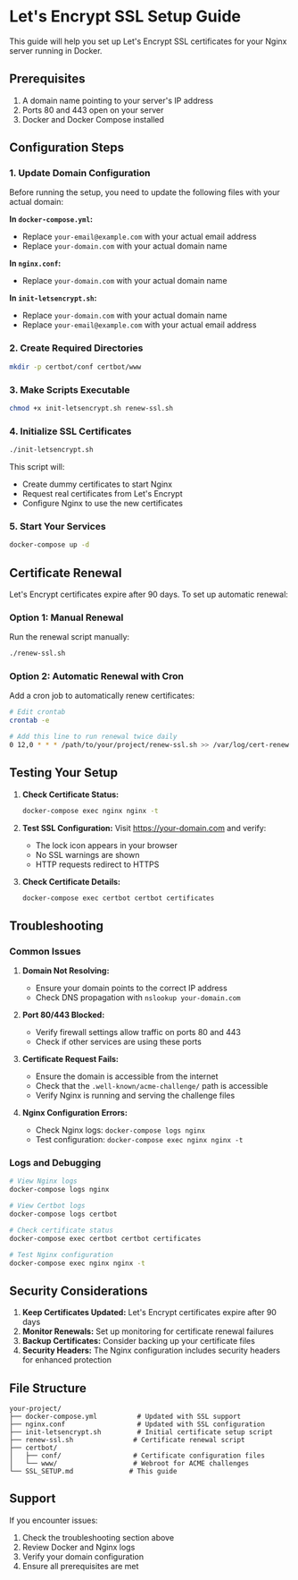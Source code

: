 # Let's Encrypt SSL Setup Guide

This guide will help you set up Let's Encrypt SSL certificates for your Nginx server running in Docker.

## Prerequisites

1. A domain name pointing to your server's IP address
2. Ports 80 and 443 open on your server
3. Docker and Docker Compose installed

## Configuration Steps

### 1. Update Domain Configuration

Before running the setup, you need to update the following files with your actual domain:

**In `docker-compose.yml`:**
- Replace `your-email@example.com` with your actual email address
- Replace `your-domain.com` with your actual domain name

**In `nginx.conf`:**
- Replace `your-domain.com` with your actual domain name

**In `init-letsencrypt.sh`:**
- Replace `your-domain.com` with your actual domain name
- Replace `your-email@example.com` with your actual email address

### 2. Create Required Directories

```bash
mkdir -p certbot/conf certbot/www
```

### 3. Make Scripts Executable

```bash
chmod +x init-letsencrypt.sh renew-ssl.sh
```

### 4. Initialize SSL Certificates

```bash
./init-letsencrypt.sh
```

This script will:
- Create dummy certificates to start Nginx
- Request real certificates from Let's Encrypt
- Configure Nginx to use the new certificates

### 5. Start Your Services

```bash
docker-compose up -d
```

## Certificate Renewal

Let's Encrypt certificates expire after 90 days. To set up automatic renewal:

### Option 1: Manual Renewal
Run the renewal script manually:
```bash
./renew-ssl.sh
```

### Option 2: Automatic Renewal with Cron
Add a cron job to automatically renew certificates:

```bash
# Edit crontab
crontab -e

# Add this line to run renewal twice daily
0 12,0 * * * /path/to/your/project/renew-ssl.sh >> /var/log/cert-renew.log 2>&1
```

## Testing Your Setup

1. **Check Certificate Status:**
   ```bash
   docker-compose exec nginx nginx -t
   ```

2. **Test SSL Configuration:**
   Visit https://your-domain.com and verify:
   - The lock icon appears in your browser
   - No SSL warnings are shown
   - HTTP requests redirect to HTTPS

3. **Check Certificate Details:**
   ```bash
   docker-compose exec certbot certbot certificates
   ```

## Troubleshooting

### Common Issues

1. **Domain Not Resolving:**
   - Ensure your domain points to the correct IP address
   - Check DNS propagation with `nslookup your-domain.com`

2. **Port 80/443 Blocked:**
   - Verify firewall settings allow traffic on ports 80 and 443
   - Check if other services are using these ports

3. **Certificate Request Fails:**
   - Ensure the domain is accessible from the internet
   - Check that the `.well-known/acme-challenge/` path is accessible
   - Verify Nginx is running and serving the challenge files

4. **Nginx Configuration Errors:**
   - Check Nginx logs: `docker-compose logs nginx`
   - Test configuration: `docker-compose exec nginx nginx -t`

### Logs and Debugging

```bash
# View Nginx logs
docker-compose logs nginx

# View Certbot logs
docker-compose logs certbot

# Check certificate status
docker-compose exec certbot certbot certificates

# Test Nginx configuration
docker-compose exec nginx nginx -t
```

## Security Considerations

1. **Keep Certificates Updated:** Let's Encrypt certificates expire after 90 days
2. **Monitor Renewals:** Set up monitoring for certificate renewal failures
3. **Backup Certificates:** Consider backing up your certificate files
4. **Security Headers:** The Nginx configuration includes security headers for enhanced protection

## File Structure

```
your-project/
├── docker-compose.yml          # Updated with SSL support
├── nginx.conf                  # Updated with SSL configuration
├── init-letsencrypt.sh         # Initial certificate setup script
├── renew-ssl.sh               # Certificate renewal script
├── certbot/
│   ├── conf/                  # Certificate configuration files
│   └── www/                   # Webroot for ACME challenges
└── SSL_SETUP.md              # This guide
```

## Support

If you encounter issues:
1. Check the troubleshooting section above
2. Review Docker and Nginx logs
3. Verify your domain configuration
4. Ensure all prerequisites are met
